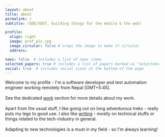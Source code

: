 ```yaml
---
layout: about
title: about
permalink: /
subtitle: (SDE/SDET, building things for the mobile & the web)

profile:
  align: right
  image: prof_pic.jpg
  image_circular: false # crops the image to make it circular
  address: 

news: false  # includes a list of news items
selected_papers: true # includes a list of papers marked as "selected={true}"
social: true  # includes social icons at the bottom of the page
---
```

Welcome to my profile - I'm a software developer and test automation engineer working remotely from Nepal [GMT+5:45].
<br><br>
See the dedicated <a href="/work">work</a> section for more details about my work.
<br><br>
Apart from the usual stuff, I like going out on long adventurous treks - really puts my legs to good use. I also like <a href="/blog">writing</a> - mostly on technical stuffs or things related to the tech-industry in general. 
<br><br>
Adapting to new technologies is a must in my field - so I'm always learning!
<br><br>


 